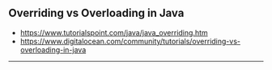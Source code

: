 ## Overriding vs Overloading in Java

* https://www.tutorialspoint.com/java/java_overriding.htm
* https://www.digitalocean.com/community/tutorials/overriding-vs-overloading-in-java
---

